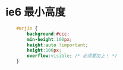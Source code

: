 ie6 最小高度
============

```css
    #mrjin {
        background:#ccc;
        min-height:100px; 
        height:auto !important; 
        height:100px; 
        overflow:visible; /* 必须要加上！ */
    }
```    